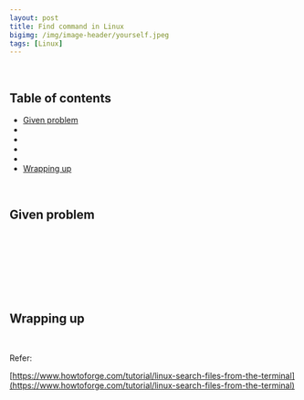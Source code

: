```yaml
---
layout: post
title: Find command in Linux
bigimg: /img/image-header/yourself.jpeg
tags: [Linux]
---
```




<br>

## Table of contents
- [Given problem](#given-problem)
- []()
- []()
- []()
- []()
- [Wrapping up](#wrapping-up)



<br>

## Given problem






<br>

## 






<br>

## 





<br>

## Wrapping up




<br>

Refer:

[https://www.howtoforge.com/tutorial/linux-search-files-from-the-terminal](https://www.howtoforge.com/tutorial/linux-search-files-from-the-terminal)